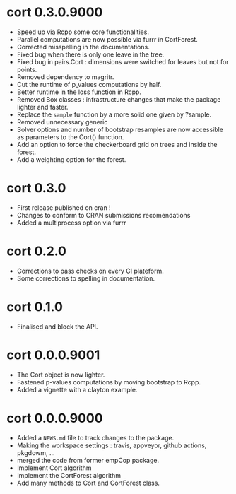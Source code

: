 # cort 0.3.0.9000

* Speed up via Rcpp some core functionalities.
* Parallel computations are now possible via furrr in CortForest. 
* Corrected misspelling in the documentations.
* Fixed bug when there is only one leave in the tree.
* Fixed bug in pairs.Cort : dimensions were switched for leaves but not for points.
* Removed dependency to magritr.
* Cut the runtime of p_values computations by half.
* Better runtime in the loss function in Rcpp.
* Removed Box classes : infrastructure changes that make the package lighter and faster.
* Replace the `sample` function by a more solid one given by ?sample.
* Removed unnecessary generic
* Solver options and number of bootstrap resamples are now accessible as parameters to the Cort() function.
* Add an option to force the checkerboard grid on trees and inside the forest.
* Add a weighting option for the forest.

# cort 0.3.0

* First release published on cran !
* Changes to conform to CRAN submissions recomendations
* Added a multiprocess option via furrr

# cort 0.2.0

* Corrections to pass checks on every CI plateform.
* Some corrections to spelling in documentation.

# cort 0.1.0

* Finalised and block the API.

# cort 0.0.0.9001

* The Cort object is now lighter.
* Fastened p-values computations by moving bootstrap to Rcpp.
* Added a vignette with a clayton example.


# cort 0.0.0.9000

* Added a `NEWS.md` file to track changes to the package.
* Making the workspace settings : travis, appveyor, github actions, pkgdowm, ...
* merged the code from former empCop package.
* Implement Cort algorithm
* Implement the CortForest algorithm
* Add many methods to Cort and CortForest class.




